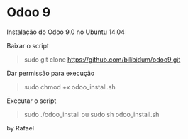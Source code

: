 # Odoo 9
Instalação do Odoo 9.0 no Ubuntu 14.04

Baixar o script
> sudo git clone https://github.com/bilibidum/odoo9.git

 Dar permissão para execução
> sudo chmod +x odoo_install.sh

Executar o script
> sudo ./odoo_install 
ou 
sudo sh odoo_install.sh


by Rafael